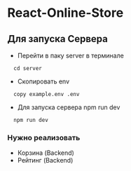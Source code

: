 # React-Online-Store

## Для запуска Сервера

+ Перейти в паку server в терминале
```
  cd server
```

+ Скопировать env  
```
  copy example.env .env
```

+ Для запуска сервера npm run dev
```
  npm run dev
```


### Нужно реализовать
+ Корзина (Backend)
+ Рейтинг (Backend)